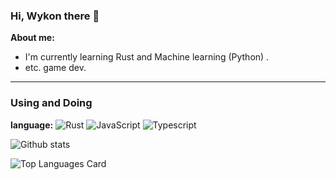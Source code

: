 ### Hi, Wykon there 👋
**About me:**
+ I'm currently learning Rust and Machine learning (Python) .
+ etc. game dev.
---

### Using and Doing
**language:**
![Rust](http://img.shields.io/badge/-Rust-D2B48?style=flat-square&logo=Rust&logoColor=000000)
![JavaScript](https://img.shields.io/badge/-JavaScript-%23F7DF1C?style=flat-square&logo=javascript&logoColor=ffff4a&color=d1b01f)
![Typescript](http://img.shields.io/badge/-Typescript-ff69b4?style=flat-square&logo=Typescript&logoColor=white)

![Github stats](https://github-readme-stats.vercel.app/api?username=weykon&theme=solarized-light&show_icons=true&count_private=true&include_all_commits=true)

![Top Languages Card](https://github-readme-stats.vercel.app/api/top-langs/?username=weykon&layout=compact)